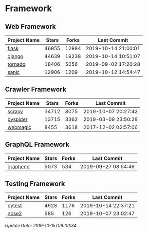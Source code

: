 # Framework

## Web Framework

| Project Name | Stars | Forks | Last Commit |
| ------------ | ----- | ----- | ----------- |
| [flask](https://github.com/pallets/flask) | 46955 | 12984 | 2019-10-14 21:00:01 |
| [django](https://github.com/django/django) | 44639 | 19238 | 2019-10-14 10:51:07 |
| [tornado](https://github.com/tornadoweb/tornado) | 18406 | 5056 | 2019-09-02 17:20:28 |
| [sanic](https://github.com/huge-success/sanic) | 12906 | 1209 | 2019-10-12 14:54:47 |

## Crawler Framework

| Project Name | Stars | Forks | Last Commit |
| ------------ | ----- | ----- | ----------- |
| [scrapy](https://github.com/scrapy/scrapy) | 34712 | 8075 | 2019-10-07 20:27:42 |
| [pyspider](https://github.com/binux/pyspider) | 13715 | 3362 | 2019-03-09 23:50:28 |
| [webmagic](https://github.com/code4craft/webmagic) | 8455 | 3618 | 2017-12-02 02:57:06 |

## GraphQL Framework

| Project Name | Stars | Forks | Last Commit |
| ------------ | ----- | ----- | ----------- |
| [graphene](https://github.com/graphql-python/graphene) | 5073 | 534 | 2019-09-27 08:54:46 |

## Testing Framework

| Project Name | Stars | Forks | Last Commit |
| ------------ | ----- | ----- | ----------- |
| [pytest](https://github.com/pytest-dev/pytest) | 4928 | 1176 | 2019-10-14 22:37:21 |
| [nose2](https://github.com/nose-devs/nose2) | 585 | 126 | 2019-10-07 23:02:47 |

*Update Date: 2019-10-15T09:00:34*